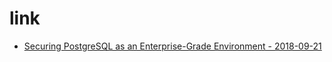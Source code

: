 # link

* [Securing PostgreSQL as an Enterprise-Grade Environment - 2018-09-21](https://www.percona.com/blog/2018/09/21/securing-postgresql-as-an-enterprise-grade-environment/)
